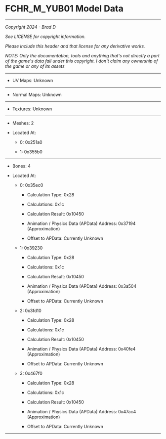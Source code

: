 # FCHR_M_YUB01 Model Data

---

*Copyright 2024 - Brad D*

*See LICENSE for copyright information.*

*Please include this header and that license for any derivative works.*

*NOTE: Only the documentation, tools and anything that's not directly a part of the game's data fall under this copyright. I don't claim any ownership of the game or any of its assets*

---


* UV Maps: Unknown

---

* Normal Maps: Unknown

---

* Textures: Unknown

---

* Meshes: 2

* Located At:

  * 0: 0x251a0

  * 1: 0x355b0

---

* Bones: 4

* Located At:

  * 0: 0x35ec0

    * Calculation Type: 0x28

    * Calculations: 0x1c

    * Calculation Result: 0x10450

    * Animation / Physics Data (APData) Address: 0x37194 (Approximation)

    * Offset to APData: Currently Unknown

  * 1: 0x39230

    * Calculation Type: 0x28

    * Calculations: 0x1c

    * Calculation Result: 0x10450

    * Animation / Physics Data (APData) Address: 0x3a504 (Approximation)

    * Offset to APData: Currently Unknown

  * 2: 0x3fd10

    * Calculation Type: 0x28

    * Calculations: 0x1c

    * Calculation Result: 0x10450

    * Animation / Physics Data (APData) Address: 0x40fe4 (Approximation)

    * Offset to APData: Currently Unknown

  * 3: 0x467f0

    * Calculation Type: 0x28

    * Calculations: 0x1c

    * Calculation Result: 0x10450

    * Animation / Physics Data (APData) Address: 0x47ac4 (Approximation)

    * Offset to APData: Currently Unknown

---

